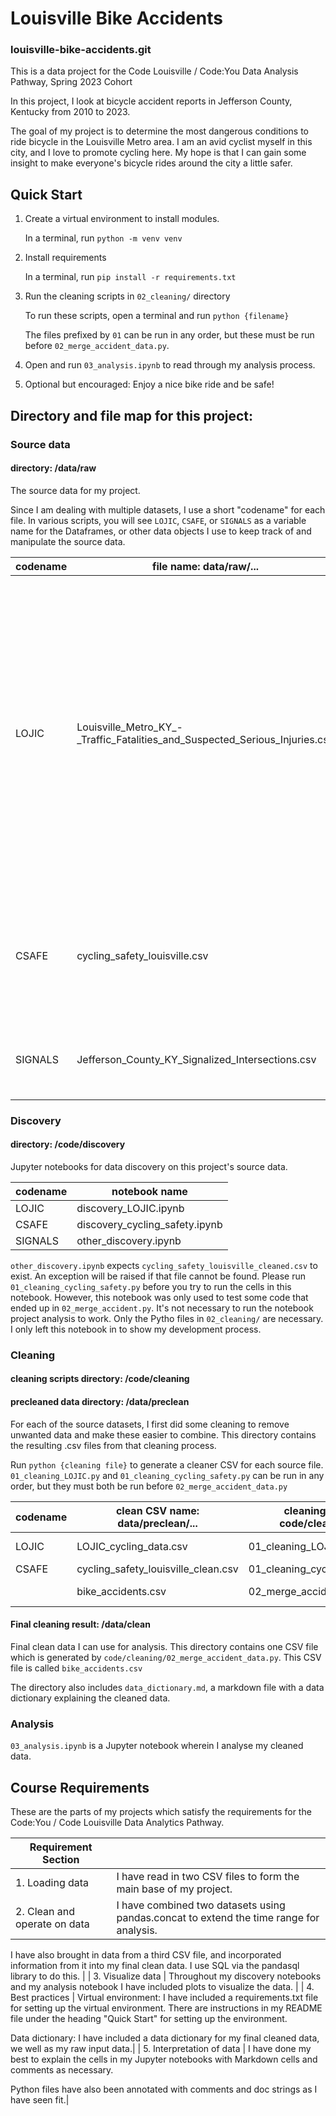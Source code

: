 # Louisville Bike Accidents
### louisville-bike-accidents.git

This is a data project for the Code Louisville / Code:You Data Analysis Pathway, Spring 2023 Cohort

In this project, I look at bicycle accident reports in Jefferson County, Kentucky from 2010 to 2023.

The goal of my project is to determine the most dangerous conditions to ride bicycle in the Louisville Metro area. I am an avid cyclist myself in this city, and I love to promote cycling here. My hope is that I can gain some insight to make everyone's bicycle rides around the city a little safer.

## Quick Start

1. Create a virtual environment to install modules.

    In a terminal, run `python -m venv venv`

1. Install requirements

    In a terminal, run `pip install -r requirements.txt`

1. Run the cleaning scripts in `02_cleaning/` directory

    To run these scripts, open a terminal and run `python {filename}`

    The files prefixed by `01` can be run in any order, but these must be run before `02_merge_accident_data.py`. 

1. Open and run `03_analysis.ipynb` to read through my analysis process. 

1. Optional but encouraged: Enjoy a nice bike ride and be safe!

## Directory and file map for this project:
### Source data
#### directory: /data/raw

The source data for my project. 

Since I am dealing with multiple datasets, I use a short "codename" for each file. In various scripts, you will see `LOJIC`, `CSAFE`, or `SIGNALS` as a variable name for the Dataframes, or other data objects I use to keep track of and manipulate the source data. 

| codename | file name: data/raw/... | description |
|----------|-----------|-------------|
| LOJIC | Louisville_Metro_KY_-_Traffic_Fatalities_and_Suspected_Serious_Injuries.csv | Crash reports from 2016-2023 (Updated regularly) in Jefferson County, KY. This data was found on the Louisville Open Data portal. It includes reports of all crashes during its timeframe. This includes motor vehicle crashes and pedestrian incidents. |
| CSAFE | cycling_safety_louisville.csv | Crash reports from 2010-2017. This data was part of a European study on cycling safety. |
| SIGNALS | Jefferson_County_KY_Signalized_Intersections.csv | Road intersections in Jefferson County, KY which have traffic lights. |

### Discovery

#### directory: /code/discovery

Jupyter notebooks for data discovery on this project's source data. 

| codename | notebook name |
|----------|---------------|
| LOJIC | discovery_LOJIC.ipynb |
| CSAFE | discovery_cycling_safety.ipynb |
| SIGNALS | other_discovery.ipynb |

`other_discovery.ipynb` expects `cycling_safety_louisville_cleaned.csv` to exist. An exception will be raised if that file cannot be found. Please run `01_cleaning_cycling_safety.py` before you try to run the cells in this notebook. However, this notebook was only used to test some code that ended up in `02_merge_accident.py`. It's not necessary to run the notebook project analysis to work. Only the Pytho files in `02_cleaning/` are necessary. I only left this notebook in to show my development process.

### Cleaning

#### cleaning scripts directory: /code/cleaning
#### precleaned data directory: /data/preclean

For each of the source datasets, I first did some cleaning to remove unwanted data and make these easier to combine. This directory contains the resulting .csv files from that cleaning process.

Run `python {cleaning file}` to generate a cleaner CSV for each source file. `01_cleaning_LOJIC.py` and `01_cleaning_cycling_safety.py` can be run in any order, but they must both be run before `02_merge_accident_data.py`

| codename | clean CSV name: data/preclean/... | cleaning script code/cleaning/... |source file |
|----------|----------------|-----------------|------------|
| LOJIC | LOJIC_cycling_data.csv | 01_cleaning_LOJIC.py | data/raw/Louisville_Metro_KY_-_Traffic_Fatalities_and_Suspected_Serious_Injuries.csv|
| CSAFE | cycling_safety_louisville_clean.csv | 01_cleaning_cycling_safety.py | data/raw/cycling_safety_louisville.csv |
|  | bike_accidents.csv | 02_merge_accident_data.py | preclean/cycling_safety_louisville_cleaned.csv, preclean/LOJIC_cycling_data_cleaned.csv |


#### Final cleaning result: /data/clean

Final clean data I can use for analysis. This directory contains one CSV file which is generated by `code/cleaning/02_merge_accident_data.py`. This CSV file is called `bike_accidents.csv`

The directory also includes `data_dictionary.md`, a markdown file with a data dictionary explaining the cleaned data.

### Analysis

`03_analysis.ipynb` is a Jupyter notebook wherein I analyse my cleaned data.

## Course Requirements

These are the parts of my projects which satisfy the requirements for the Code:You / Code Louisville Data Analytics Pathway.

| Requirement Section |  |
|---------------------|-|
| 1. Loading data | I have read in two CSV files to form the main base of my project. |
| 2. Clean and operate on data | I have combined two datasets using pandas.concat to extend the time range for analysis.

I have also brought in data from a third CSV file, and incorporated information from it into my final clean data. I use SQL via the pandasql library to do this. |
| 3. Visualize data | Throughout my discovery notebooks and my analysis notebook I have included plots to visualize the data. | 
| 4. Best practices | Virtual environment: I have included a requirements.txt file for setting up the virtual environment. There are instructions in my README file under the heading "Quick Start" for setting up the environment. 

Data dictionary: I have included a data dictionary for my final cleaned data, we well as my raw input data.|
| 5. Interpretation of data | I have done my best to explain the cells in my Jupyter notebooks with Markdown cells and comments as necessary.

Python files have also been annotated with comments and doc strings as I have seen fit.| 
